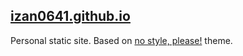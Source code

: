 ## [izan0641.github.io](https://izan0641.github.io/)

Personal static site. Based on [no style, please!](https://github.com/riggraz/no-style-please) theme.